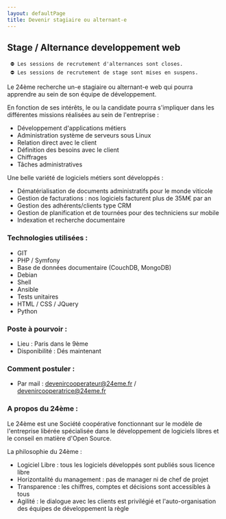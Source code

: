 ```yaml
---
layout: defaultPage
title: Devenir stagiaire ou alternant-e
---
```


## Stage / Alternance developpement web

``` ⛔ Les sessions de recrutement d'alternances sont closes.```  
``` ⛔ Les sessions de recrutement de stage sont mises en suspens.```

Le 24ème recherche un-e stagiaire ou alternant-e web qui pourra apprendre au sein de son équipe de développement.

En fonction de ses intérêts, le ou la candidate pourra s'impliquer dans les différentes missions réalisées au sein de l'entreprise :

 - Développement d'applications métiers
 - Administration système de serveurs sous Linux
 - Relation direct avec le client
 - Définition des besoins avec le client
 - Chiffrages
 - Tâches administratives

Une belle variété de logiciels métiers sont développés :

 - Dématérialisation de documents administratifs pour le monde viticole
 - Gestion de facturations : nos logiciels facturent plus de 35M€ par an
 - Gestion des adhérents/clients type CRM
 - Gestion de planification et de tournées pour des techniciens sur mobile
 - Indexation et recherche documentaire

### Technologies utilisées :

 - GIT
 - PHP / Symfony
 - Base de données documentaire (CouchDB, MongoDB)
 - Debian
 - Shell
 - Ansible
 - Tests unitaires
 - HTML / CSS / JQuery
 - Python

### Poste à pourvoir :

 - Lieu : Paris dans le 9ème
 - Disponibilité : Dés maintenant

### Comment postuler :

 - Par mail : [devenircooperateur@24eme.fr](mailto:devenircooperateur@24eme.fr) / [devenircooperatrice@24eme.fr](mailto:devenircooperatrice@24eme.fr)

### A propos du 24ème :

Le 24ème est une Société coopérative fonctionnant sur le modèle de l'entreprise libérée spécialisée dans le développement de logiciels libres et le conseil en matière d'Open Source.

La philosophie du 24ème :

 - Logiciel Libre : tous les logiciels développés sont publiés sous licence libre
 - Horizontalité du management : pas de manager ni de chef de projet
 - Transparence : les chiffres, comptes et décisions sont accessibles à tous
 - Agilité : le dialogue avec les clients est privilégié et l'auto-organisation des équipes de développement la règle
